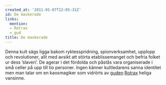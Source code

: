 ```yaml
---
created_at: '2011-01-07T12:05:31Z'
id: De maskerade
links:
  mention:
  - Rotrax
  - gud
title: De maskerade
---
```


Denna kult sägs ligga bakom ryktesspridning, spionverksamhet, upplopp och revolutioner, allt med
avsikt att störta etablissemanget och befria folket ur dess ’slaveri’. De agerar i det fördolda och
påstås vara organiserade i små celler på upp till tio personer. Ingen känner kultledarens sanna
identitet men man talar om en kaosmagiker som vidrörts av [guden][] [Rotrax] heliga vansinne.

  [guden]: gud
  [Rotrax]: Rotrax